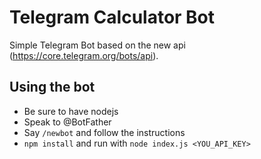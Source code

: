 # Telegram Calculator Bot

Simple Telegram Bot based on the new api (https://core.telegram.org/bots/api).

## Using the bot

 - Be sure to have nodejs
 - Speak to @BotFather
 - Say `/newbot` and follow the instructions
 - `npm install` and run with `node index.js <YOU_API_KEY>`
